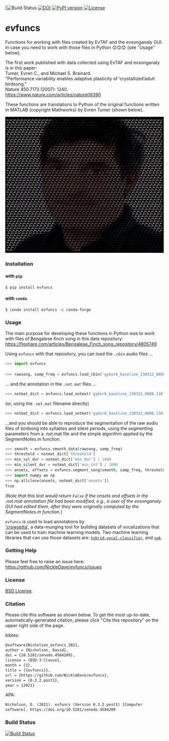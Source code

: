 [![Build Status](https://github.com/NickleDave/evfuncs/actions/workflows/ci.yml/badge.svg)
[![DOI](https://zenodo.org/badge/158776329.svg)](https://zenodo.org/badge/latestdoi/158776329)
[![PyPI version](https://badge.fury.io/py/evfuncs.svg)](https://badge.fury.io/py/evfuncs)
[![License](https://img.shields.io/badge/License-BSD%203--Clause-blue.svg)](https://opensource.org/licenses/BSD-3-Clause)
# *ev*funcs
Functions for working with files created by EvTAF and the evsonganaly GUI.  
In case you need to work with those files in Python 😊😊😊 (see "Usage" below).

The first work published with data collected using EvTAF and evsonganaly is in this paper:  
Tumer, Evren C., and Michael S. Brainard.  
"Performance variability enables adaptive plasticity of ‘crystallized’adult birdsong."  
Nature 450.7173 (2007): 1240.  
<https://www.nature.com/articles/nature06390>  

These functions are translations to Python of the original functions 
written in MATLAB (copyright Mathworks) by Evren Tumer (shown below).  
<p style="text-align:center;">
<img src="./doc/ev_ev_ev.png" alt="Image of Evren">
</p>

### Installation
#### with `pip`

```console
$ pip install evfuncs
```

#### with `conda`

```console
$ conda install evfuncs -c conda-forge
```


### Usage

The main purpose for developing these functions in Python was to 
work with files of Bengalese finch song in this data repository: 
<https://figshare.com/articles/Bengalese_Finch_song_repository/4805749>

Using `evfuncs` with that repository, you can load the `.cbin` audio files ...
```Python
>>> import evfuncs

>>> rawsong, samp_freq = evfuncs.load_cbin('gy6or6_baseline_230312_0808.138.cbin')
```

... and the annotation in the `.not.mat` files ...
```Python
>>> notmat_dict = evfuncs.load_notmat('gy6or6_baseline_230312_0808.138.cbin')
```
(or, using the `.not.mat` filename directly)
```Python
>>> notmat_dict = evfuncs.load_notmat('gy6or6_baseline_230312_0808.138.not.mat')
```

...and you should be able to reproduce the segmentation of the raw audio files of birdsong
into syllables and silent periods, using the segmenting parameters from a .not.mat file and 
the simple algorithm applied by the SegmentNotes.m function.

```Python
>>> smooth = evfuncs.smooth_data(rawsong, samp_freq)
>>> threshold = notmat_dict['threshold']
>>> min_syl_dur = notmat_dict['min_dur'] / 1000
>>> min_silent_dur = notmat_dict['min_int'] / 1000
>>> onsets, offsets = evfuncs.segment_song(smooth, samp_freq, threshold, min_syl_dur, min_silent_dur)
>>> import numpy as np
>>> np.allclose(onsets, notmat_dict['onsets'])
True
```
(*Note that this test would return `False` if the onsets and offsets in the .not.mat 
annotation file had been modified, e.g., a user of the evsonganaly GUI had edited them,
after they were originally computed by the SegmentNotes.m function.*)

`evfuncs` is used to load annotations by  
['crowsetta'](https://github.com/NickleDave/crowsetta), 
a data-munging tool for building datasets of vocalizations 
that can be used to train machine learning models.
Two machine learning libraries that can use those datasets are: 
[`hybrid-vocal-classifier`](https://hybrid-vocal-classifier.readthedocs.io/en/latest/), 
and [`vak`](https://github.com/NickleDave/vak).

### Getting Help
Please feel free to raise an issue here:  
https://github.com/NickleDave/evfuncs/issues

### License
[BSD License](./LICENSE).

### Citation
Please cite this software as shown below.
To get the most up-to-date, automatically-generated citation, 
please click "Cite this repository" on the upper right side 
of the page.

bibtex:  
```
@software{Nicholson_evfuncs_2021,
author = {Nicholson, David},
doi = {10.5281/zenodo.4584209},
license = {BSD-3-Clause},
month = {3},
title = {{evfuncs}},
url = {https://github.com/NickleDave/evfuncs},
version = {0.3.2.post1},
year = {2021}
```

APA:  
```
Nicholson, D. (2021). evfuncs (Version 0.3.2.post1) [Computer software]. https://doi.org/10.5281/zenodo.4584209
```

### Build Status
[![Build Status](https://travis-ci.com/NickleDave/evfuncs.svg?branch=master)](https://travis-ci.com/NickleDave/evfuncs)
